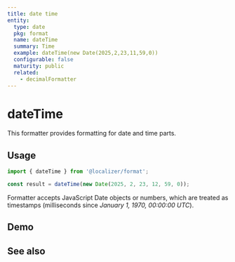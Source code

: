 ```yaml
---
title: date time
entity:
  type: date
  pkg: format
  name: dateTime
  summary: Time
  example: dateTime(new Date(2025,2,23,11,59,0))
  configurable: false
  maturity: public
  related:
    - decimalFormatter
---
```


# dateTime <Package name="format"/>

This formatter provides formatting for date and time parts.

## Usage

```typescript twoslash
import { dateTime } from '@localizer/format';

const result = dateTime(new Date(2025, 2, 23, 12, 59, 0));
```

Formatter accepts JavaScript Date objects or numbers, which are treated as timestamps (milliseconds since _January 1, 1970, 00:00:00 UTC_).

## Demo

<script setup>
  import { ref } from 'vue';
  import { NFormItem } from 'naive-ui/es/form';
  import { NDatePicker } from 'naive-ui/es/date-picker';

  const value = ref(1742723940000);
</script>

<EntityDemo :args="[value]">
  <NFormItem label="Value">
    <NDatePicker v-model:value="value" type="datetime" />
  </NFormItem>
</EntityDemo>

## See also

<Entities />

